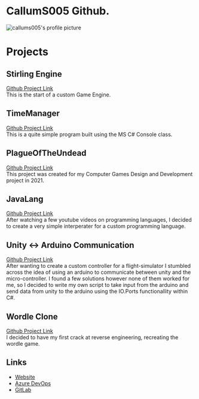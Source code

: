 # CallumS005 Github.

![callums005's profile picture](https://avatars.githubusercontent.com/u/59845571?s=400&u=50d0164862bc1167a8573b440b12c25beec7feaa&v=4)

# Projects

## Stirling Engine
[Github Project Link](https://github.com/callums005/StirlingEngine)<br />
This is the start of a custom Game Engine.

## TimeManager
[Github Project Link](https://github.com/callums005/TimeManager)<br />
This is a quite simple program built using the MS C# Console class.

## PlagueOfTheUndead
[Github Project Link](https://github.com/callums005/PlagueOfTheUndead)<br />
This project was created for my Computer Games Design and Development project in 2021.

## JavaLang
[Github Project Link](https://github.com/callums005/JavaLang)<br />
After watching a few youtube videos on programming languages, I decided to create a very simple interperater for a custom programming language.

## Unity <-> Arduino Communication 
[Github Project Link](https://github.com/callums005/unity-arduino-communication)<br />
After wanting to create a custom controller for a flight-simulator I stumbled across the idea of using an arduino to communicate between unity and the micro-controller. I found a few solutions however none of them worked for me, so I decided to write my own script to take input from the arduino and send data from unity to the arduino using the IO.Ports functionallity within C#.

## Wordle Clone
[Github Project Link](https://github.com/callums005/WordleClone)<br />
I decided to have my first crack at reverse engineering, recreating the wordle game.

## Links
- [Website](https://callumstevenson.net)
- [Azure DevOps](https://dev.azure.com/CallumStevenson/)
- [GitLab](https://gitlab.com/CallumS005)
